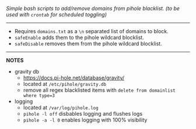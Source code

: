 *Simple bash scripts to add/remove domains from pihole blacklist. (to be used with `crontab` for scheduled toggling)*  
___

* Requires `domains.txt` as a `\n` separated list of domains to block.
* `safeEnable` adds them to the pihole wildcard blocklist.
* `safeDisable` removes them from the pihole wildcard blocklist.

___

**NOTES**

* gravity db
  * https://docs.pi-hole.net/database/gravity/
  * located at `/etc/pihole/gravity.db`
  * remove all regex blacklisted items with `delete from domainlist where type=3`
* logging
  * located at `/var/log/pihole.log`
  * `pihole -l off` disbables logging and flushes logs
  * `pihole -a -l 0` enables logging with 100% visibility
